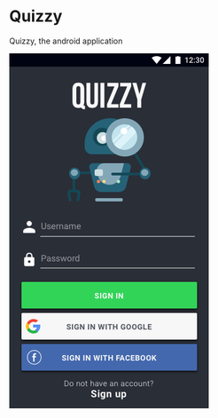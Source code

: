 # Quizzy
Quizzy, the android application

![alt text](https://github.com/Khosbayar/Quizzy/blob/master/UI/png/Login.png)
